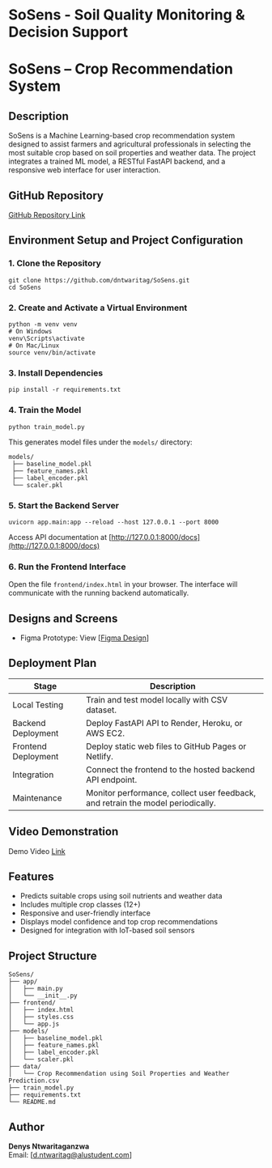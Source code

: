 # SoSens - Soil Quality Monitoring &amp; Decision Support

# SoSens – Crop Recommendation System

## Description
SoSens is a Machine Learning-based crop recommendation system designed to assist farmers and agricultural professionals in selecting the most suitable crop based on soil properties and weather data. The project integrates a trained ML model, a RESTful FastAPI backend, and a responsive web interface for user interaction.

## GitHub Repository
[GitHub Repository Link](https://github.com/dntwaritag/SoSens)

## Environment Setup and Project Configuration

### 1. Clone the Repository
```
git clone https://github.com/dntwaritag/SoSens.git
cd SoSens
```

### 2. Create and Activate a Virtual Environment
```
python -m venv venv
# On Windows
venv\Scripts\activate
# On Mac/Linux
source venv/bin/activate
```

### 3. Install Dependencies
```
pip install -r requirements.txt
```

### 4. Train the Model
```
python train_model.py
```
This generates model files under the `models/` directory:
```
models/
 ├── baseline_model.pkl
 ├── feature_names.pkl
 ├── label_encoder.pkl
 └── scaler.pkl
```

### 5. Start the Backend Server
```
uvicorn app.main:app --reload --host 127.0.0.1 --port 8000
```
Access API documentation at [http://127.0.0.1:8000/docs](http://127.0.0.1:8000/docs)

### 6. Run the Frontend Interface
Open the file `frontend/index.html` in your browser. The interface will communicate with the running backend automatically.

## Designs and Screens
- Figma Prototype: View [[Figma Design](https://www.figma.com/design/RPA8CQDQhmZm6mkEIMBJ3n/Farming?node-id=0-1&t=Ji1KlmsOBSqDAzLJ-1)]
## Deployment Plan
| Stage | Description |
|--------|-------------|
| Local Testing | Train and test model locally with CSV dataset. |
| Backend Deployment | Deploy FastAPI API to Render, Heroku, or AWS EC2. |
| Frontend Deployment | Deploy static web files to GitHub Pages or Netlify. |
| Integration | Connect the frontend to the hosted backend API endpoint. |
| Maintenance | Monitor performance, collect user feedback, and retrain the model periodically. |

## Video Demonstration

Demo Video [Link](https://www.figma.com/design/RPA8CQDQhmZm6mkEIMBJ3n/Farming?node-id=0-1&t=Ji1KlmsOBSqDAzLJ-1)


## Features
- Predicts suitable crops using soil nutrients and weather data
- Includes multiple crop classes (12+)
- Responsive and user-friendly interface
- Displays model confidence and top crop recommendations
- Designed for integration with IoT-based soil sensors

## Project Structure
```
SoSens/
├── app/
│   ├── main.py
│   └── __init__.py
├── frontend/
│   ├── index.html
│   ├── styles.css
│   └── app.js
├── models/
│   ├── baseline_model.pkl
│   ├── feature_names.pkl
│   ├── label_encoder.pkl
│   └── scaler.pkl
├── data/
│   └── Crop Recommendation using Soil Properties and Weather Prediction.csv
├── train_model.py
├── requirements.txt
└── README.md
```

## Author
**Denys Ntwaritaganzwa**    
Email: [d.ntwaritag@alustudent.com]  
